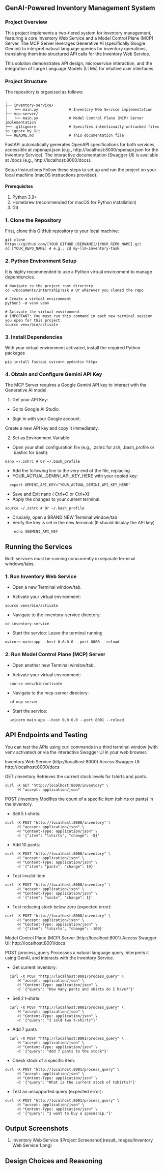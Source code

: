 ## GenAI-Powered Inventory Management System

### Project Overview

This project implements a two-tiered system for inventory management, featuring a core Inventory Web Service and a Model Control Plane (MCP) Server. The MCP Server leverages Generative AI (specifically Google Gemini) to interpret natural language queries for inventory operations, translating them into structured API calls for the Inventory Web Service.

This solution demonstrates API design, microservice interaction, and the integration of Large Language Models (LLMs) for intuitive user interfaces.

### Project Structure
The repository is organized as follows:

```
.
├── inventory-service/
│   └── main.py              # Inventory Web Service implementation
├── mcp-server/
│   └── main.py              # Model Control Plane (MCP) Server implementation
├── .gitignore               # Specifies intentionally untracked files to ignore by Git
└── README.md                # This documentation file
```
FastAPI automatically generates OpenAPI specifications for both services, accessible at /openapi.json (e.g., http://localhost:8000/openapi.json for the Inventory Service). The interactive documentation (Swagger UI) is available at /docs (e.g., http://localhost:8000/docs).

Setup Instructions
Follow these steps to set up and run the project on your local machine (macOS instructions provided).

#### Prerequisites
1. Python 3.9+
2. Homebrew (recommended for macOS for Python installation)
3. Git

### 1. Clone the Repository

First, clone this GitHub repository to your local machine:

```
git clone https://github.com/[YOUR_GITHUB_USERNAME]/[YOUR_REPO_NAME].git
cd [YOUR_REPO_NAME] # e.g., cd my-llm-inventory-task
```
### 2. Python Environment Setup
It is highly recommended to use a Python virtual environment to manage dependencies.

```
# Navigate to the project root directory
cd ~/Documents/InternshipTask # Or wherever you cloned the repo

# Create a virtual environment
python3 -m venv venv

# Activate the virtual environment
# IMPORTANT: You must run this command in each new terminal session you open for this project.
source venv/bin/activate
```
### 3. Install Dependencies
With your virtual environment activated, install the required Python packages
```
pip install fastapi uvicorn pydantic httpx
```
### 4. Obtain and Configure Gemini API Key

The MCP Server requires a Google Gemini API key to interact with the Generative AI model.

1. Get your API Key:

- Go to Google AI Studio.

- Sign in with your Google account.

Create a new API key and copy it immediately.

2. Set as Environment Variable:

- Open your shell configuration file (e.g., .zshrc for zsh, .bash_profile or .bashrc for bash):
```
nano ~/.zshrc # Or ~/.bash_profile
```
- Add the following line to the very end of the file, replacing
- YOUR_ACTUAL_GEMINI_API_KEY_HERE with your copied key:
```
  export GEMINI_API_KEY="YOUR_ACTUAL_GEMINI_API_KEY_HERE"
```
- Save and Exit nano ( Ctrl+O or Ctrl+X)
- Apply the changes to your current terminal:
```
source ~/.zshrc # Or ~/.bash_profile
```
- Crucially, open a BRAND NEW Terminal window/tab
- Verify the key is set in the new terminal: (It should display the API key)
```
    echo $GEMINI_API_KEY
```
## Running the Services
Both services must be running concurrently in separate terminal windows/tabs.

### 1. Run Inventory Web Service
- Open a new Terminal window/tab.

- Activate your virtual environment:
```
source venv/bin/activate
```
- Navigate to the inventory-service directory:
```
cd inventory-service
```
- Start the service: Leave the terminal running
```
uvicorn main:app --host 0.0.0.0 --port 8000 --reload
```
### 2. Run Model Control Plane (MCP) Server
- Open another new Terminal window/tab.

- Activate your virtual environment:
```
  source venv/bin/activate
```
- Navigate to the mcp-server directory:
```
  cd mcp-server
```
- Start the service:
```
  uvicorn main:app --host 0.0.0.0 --port 8001 --reload
```
## API Endpoints and Testing

You can test the APIs using curl commands in a third terminal window (with venv activated) or via the interactive Swagger UI in your web browser.

Inventory Web Service (http://localhost:8000)
Access Swagger UI: http://localhost:8000/docs

GET /inventory
Retrieves the current stock levels for tshirts and pants.
```
curl -X GET "http://localhost:8000/inventory" \
     -H "accept: application/json"
```
POST /inventory
Modifies the count of a specific item (tshirts or pants) in the inventory.

- Sell 5 t-shirts:
```
curl -X POST "http://localhost:8000/inventory" \
     -H "accept: application/json" \
     -H "Content-Type: application/json" \
     -d '{"item": "tshirts", "change": -5}'
```
- Add 10 pants:
```
curl -X POST "http://localhost:8000/inventory" \
     -H "accept: application/json" \
     -H "Content-Type: application/json" \
     -d '{"item": "pants", "change": 10}'
```
- Test Invalid item
```
curl -X POST "http://localhost:8000/inventory" \
     -H "accept: application/json" \
     -H "Content-Type: application/json" \
     -d '{"item": "socks", "change": 1}'
```
- Test reducing stock below zero (expected error):
```
curl -X POST "http://localhost:8000/inventory" \
     -H "accept: application/json" \
     -H "Content-Type: application/json" \
     -d '{"item": "tshirts", "change": -100}'
```
Model Control Plane (MCP) Server (http://localhost:8001)
Access Swagger UI: http://localhost:8001/docs

POST /process_query
Processes a natural language query, interprets it using GenAI, and interacts with the Inventory Service.

- Get current inventory:
```
  curl -X POST "http://localhost:8001/process_query" \
     -H "accept: application/json" \
     -H "Content-Type: application/json" \
     -d '{"query": "How many pants and shirts do I have?"}'
```
- Sell 2 t-shirts:

```
  curl -X POST "http://localhost:8001/process_query" \
     -H "accept: application/json" \
     -H "Content-Type: application/json" \
     -d '{"query": "I sold two t-shirts"}'
```
- Add 7 pants
```
  curl -X POST "http://localhost:8001/process_query" \
     -H "accept: application/json" \
     -H "Content-Type: application/json" \
     -d '{"query": "Add 7 pants to the stock"}'
```
- Check stock of a specific item:
```
curl -X POST "http://localhost:8001/process_query" \
     -H "accept: application/json" \
     -H "Content-Type: application/json" \
     -d '{"query": "What is the current stock of tshirts?"}'
```
- Test an unsupported query (expected error):
```
curl -X POST "http://localhost:8001/process_query" \
     -H "accept: application/json" \
     -H "Content-Type: application/json" \
     -d '{"query": "I want to buy a spaceship."}'
```
## Output Screenshots

1. Inventory Web Service
![Project Screenshot](result_images/Inventory Web Service 1.png)

## Design Choices and Reasoning


  


